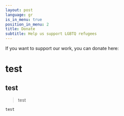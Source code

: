 ```yaml
---
layout: post
language: gr
is_in_menu: true
position_in_menu: 2
title: Donate
subtitle: Help us support LGBTQ refugees
---
```

If you want to support our work, you can donate here:

# test

## test

> test

`test`
